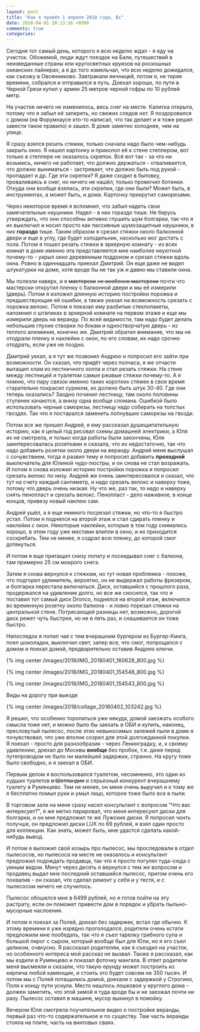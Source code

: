 ```yaml
---
layout: post
title: "Как я провёл 1 апреля 2018 года, Вс"
date: 2018-04-01 10:13:16 +0300
comments: true
categories: 
---
```

Сегодня тот самый день, которого я всю неделю ждал - я еду на участок. Обожемой, люди ждут поездок на Бали, путешествий в неизведанные страны или кругосветных круизов на роскошных океанских лайнерах, а я до того измельчал, что всю неделю дожидался, как съезжу в Овсянниково. Завтракали яичницей, потом я, не теряя времени, собрался и отправился в путь. Доехал хорошо, по пути в Черной Грязи купил у армян 25 метров черной гофры по 10 рублей метр.

На участке ничего не изменилось, весь снег на месте. Калитка открыта, потому что я забыл её запереть, но свежих следов нет. Я поздоровался с домом (на Форумхаусе кто-то написал, что так делает и я тоже решил завести такое правило) и зашел. В доме заметно холоднее, чем на улице.

Я сразу взялся резать стяжки, только сначала надо было чем-нибудь закрыть окно. Я нашел картонку и приколол её к стене степлером, вот только в степлере не оказалось скрепок. Всё вот так - за что ни возьмись, ничего не работает, что должно держаться - отваливается, что должно выниматься - застревает, что должно быть под рукой - пропадает и др. Где эти скрепки? Я даже сходил в бытовку, проваливаясь в снег, но ничего не нашёл, только промочил ботинки. Откуда они вообще взялись, эти скрепки, где они были? Может быть, в инструментах, а может быть, и дома. Картонку прикрутил саморезами.

Через некоторое время я вспомнил, что забыл надеть свои замечательные наушники. Надел - в них гораздо тише. Не берусь утверждать, что они способны активно глушить шум болгарки, так что я их выключил и носил просто как пассивные шумозащитные наушники, в них **гораздо** тише. Таким образом я срезал стяжки около балконной двери и еще в углу, где будет холодильник, насколько мог достать с пола. Потом я пошел резать стяжки в эркерную комнату - из всех комнат в доме именно эта представляется мне наиболее неуютной почему-то - укрыл окно деревянным поддоном и срезал стяжки вдоль окна. Ровно в одиннадцать приехал Дмитрий. Он еще даже не видел штукатурки на доме, хотя вроде бы не так уж и давно мы ставили окна.

Мы полезли наверх, и я ~~мастерски~~ ~~не особенно мастерски~~ почти что мастерски открутил пленку с балконной двери и мы её измерили (дверь). Потом я изложил длинную историю постройки порожка и предшествующие ей ошибки, а также указал на возможность срезать с порожка велокс. Потом я показал ему разбитые стеклопакеты, напомнил о штапиках в эркерной комнате на первом этаже и еще мы измерили дверь на веранду. По всей видимости, там надо будет делать небольшие глухие створки по бокам и одностворчатую дверь - из теплого алюминия, конечно же. Дмитрий обратил внимание, что мы не отодрали пленку и наклейки с окон, по его словам, их надо срочно отодрать, если уже не поздно.

Дмитрий уехал, а я тут же позвонил Андрею и попросил его зайти при возможности. Он сказал, что придёт через полчаса, я же отчасти вытащил хлам из лестничного холла и стал резать стяжки. На стене между лестницей и туалетом самые ржавые стяжки почему-то. А я помню, что пару связок именно таких коротких стяжек в свое время старательно покрасил суриком, их должно быть штук 30-40. Где они теперь оказались? Заодно починил лестницу, там около половины ступенек качаются, а внизу одна вообще сломана. Ошибкой было использовать черные саморезы, лестницу надо собирать на толстых гвоздях. Так что я постарался заменить лопнувшие саморезы на гвозди.

Потом все же пришел Андрей, я ему рассказал душещипательную историю, как я целый год рисовал схемы домашней электрики, а Юля их не смотрела, и только когда работы были закончены, Юля заинтересовалась розетками и сказала, что их недостаточно, так что надо добавить розетки около двери на веранду. Андрей меня выслушал с сочувствием, тогда я развил тему и попросил добавить **проходной** выключатель для Юлиной чудо-люстры, и он снова не стал возражать. И потом я снова изложил историю постройки порожка и попросил срезать велокс по низу. Андрей же очень заинтересовался и сказал, что тут на счету каждый сантиметр, и надо срезать велокс и наверху тоже, потому что дверь очень низкая. Ну что же, раз так, то надо и наверху снять пенопласт и срезать велокс. Пенопласт - дело наживное, в конце концов, привезу новый  наклею сам.

Андрей ушёл, а я еще немного посрезал стяжки, но что-то я быстро устал. Потом я поднялся на второй этаж и стал сдирать пленку и наклейки с окон. Некоторые наклейки, которые в том году снимались хорошо, в этом году уже местами влипли в окно, и их приходится соскребать. Тем не менее, я содрал всю пленку, до которой смог дотянуться.

И потом я еще притащил снизу лопату и поскидывал снег с балкона, там примерно 25 см мокрого снега.

Затем я снова вернулся к стяжкам, но тут новая проблемка - похоже, что подгорел удлинитель, вероятно, он не выдержал работы фрезером, и болгарка перестала включаться. Диск, оставшийся с прошлого раза, продержался на удивление долго, но все же сносился, так что я поставил тот самый диск Dronco, поднялся на второй этаж, включился во временную розетку около балкона - и ловко порезал стяжки на центральной стене. Потрясающей разницы нет, возможно, дорогой диск режет чуть быстрее, но не в пять раз, и снашивается он тоже быстро.

Напоследок я попил чая с тем вчерашним бургером из Бургер-Кинга, поел шоколадки, выключил свет, запер все, что смог, попрощался с домом и поехал домой, предварительно оставив Андрею ключи. 

{% img center /images/2018/IMG_20180401_160628_800.jpg %}

{% img center /images/2018/IMG_20180401_154548_800.jpg %}

{% img center /images/2018/IMG_20180401_154543_800.jpg %}

Виды на дорогу при выезде

{% img center /images/2018/collage_20180402_103242.jpg %}

Я решил, что особенно торопиться уже некуда, домой заезжать особого смысла тоже нет, и можно было бы заехать в ОБИ и купить, наконец, пресловутый пылесос, после этих невыносимых залежей пыли в доме я почувствовал, что уже вполне созрел для этой долгожданной покупки. Я поехал - просто для разнообразия - через Ленинградку, и, к своему удивлению, доехал до Москвы **вообще** без пробок, т.е. даже перед путепроводом не было ни малейшей задержки, странно. На кругу тоже было свободно, и я заехал в ОБИ.

Первым делом я воспользовался туалетом, несомненно, это один из худших туалетов ~~в Шотландии~~ и серьезный конкурент вчерашнему туалету в Румянцево. Тем не менее, он меня очень выручил и к тому же я бесплатно помыл руки и умыл лицо, которое тоже было все в пыли.

В торговом зале на меня сразу насел консультант с вопросом "Что вас интересует?", я же метко парировал, что меня интересуют диски для болгарки, и он мне предложил те же Лужские диски. Я попросил чонть получше, он предложил диски LUX по 69 рублей, я взял один просто для коллекции. Как знать, может быть, мне удастся сделать какой-нибудь вывод.

И потом я выложил свой козырь про пылесос, мы проследовали в отдел пылесосов, но пылесоса на месте не оказалось и консультант предложил подождать продавца, так что я просто погулял туда-сюда с умным видом. Минут через десять я вернулся с тем же вопросом и продавец выдал мне последний оставшийся пылесос, притом очень его похвалив - он сказал, что сделал ремонт у себя и у тестя, и с пылесосом ничего не случилось.

Пылесос обошелся мне в 6499 рублей, но я готов пойти на эту растрату, если он поможет привести дом в порядок и убрать пыльно-мусорные наслоения.

И потом я поехал за Полей, доехал без задержек, встал где обычно. К этому времени я уже изрядно проголодался, родители очень кстати предложили мне пообедать, так что я съел тарелку грибного супа и большой пирог с сыром, который вообще был для Юли, но я его съел целиком, очвкусно. Я рассказал родителям, как я съездил на участок, но особенного интереса мой рассказ не вызвал. Также я рассказал, как мы ездили в Румянцево и показал фоточку мангала. В ответ родители меня высмеяли и сказали, что такую ерунду может построить из кирпича любой каменщик, и стоить это будет совсем не 350 тысяч. И потом мы с Полей потащились домой, доехали с задержкой у Строгино, Поля к концу пути уснула. Место нашлось лошковое у круглого дома - должен заметить, что этой зимой я туда вроде бы и не заезжал почти ни разу. Пылесос оставил в машине, мусор выкинул в помойку.

Вечером Юля смотрела поучительное видео о постройке веранды, первый раз что-то содержательное и по существу. Там часть веранды стояла на плите, часть на винтовых сваях.